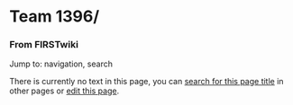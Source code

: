 

# Team 1396/

### From FIRSTwiki

Jump to: navigation, search

There is currently no text in this page, you can [search for this page
title](/index.php/Special:Search/Team_1396/ "Special:Search/Team 1396/" ) in
other pages or [edit this
page](http://www.firstwiki.net/index.php?title=Team_1396/&action=edit
"http://www.firstwiki.net/index.php?title=Team_1396/&action=edit" ).

